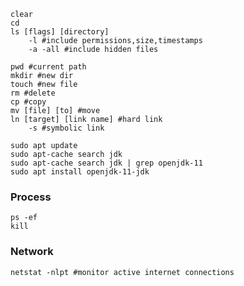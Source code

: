 

```shell
clear
cd
ls [flags] [directory]
	-l #include permissions,size,timestamps
	-a -all #include hidden files

pwd #current path
mkdir #new dir
touch #new file
rm #delete
cp #copy
mv [file] [to] #move
ln [target] [link name] #hard link
	-s #symbolic link
```

```shell
sudo apt update
sudo apt-cache search jdk
sudo apt-cache search jdk | grep openjdk-11
sudo apt install openjdk-11-jdk

```


### Process
```shell
ps -ef
kill
```

### Network

```shell
netstat -nlpt #monitor active internet connections

```